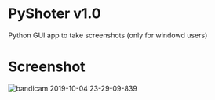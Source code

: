 # PyShoter v1.0

Python GUI app to take screenshots (only for windowd users)

# Screenshot 

![bandicam 2019-10-04 23-29-09-839](https://user-images.githubusercontent.com/45905472/66244104-e9329a00-e6fe-11e9-8391-930f2ae19fe7.jpg)
